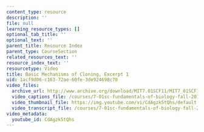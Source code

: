 ```yaml
---
content_type: resource
description: ''
file: null
learning_resource_types: []
optional_tab_title: ''
optional_text: ''
parent_title: Resource Index
parent_type: CourseSection
related_resources_text: ''
resource_index_text: ''
resourcetype: Video
title: Basic Mechanisms of Cloning, Excerpt 1
uid: 1acf9d06-c163-72ae-60fe-3de924698c70
video_files:
  archive_url: http://www.archive.org/download/MIT7.01SCF11/MIT7_01SCF11_track09_300k.mp4
  video_captions_file: /courses/7-01sc-fundamentals-of-biology-fall-2011/6ccbd65f1c2f5bdfab68d182b11b6912_CdAgzk5tQhs.vtt
  video_thumbnail_file: https://img.youtube.com/vi/CdAgzk5tQhs/default.jpg
  video_transcript_file: /courses/7-01sc-fundamentals-of-biology-fall-2011/4ff6655080545669b8942093298c2422_CdAgzk5tQhs.pdf
video_metadata:
  youtube_id: CdAgzk5tQhs
---
```

